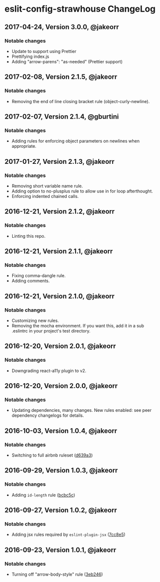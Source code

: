 # eslit-config-strawhouse ChangeLog

## 2017-04-24, Version 3.0.0, @jakeorr

### Notable changes

- Update to support using Prettier
- Prettifying index.js
- Adding "arrow-parens": "as-needed" (Prettier support)

## 2017-02-08, Version 2.1.5, @jakeorr

### Notable changes

- Removing the end of line closing bracket rule (object-curly-newline).

## 2017-02-07, Version 2.1.4, @gburtini

### Notable changes

- Adding rules for enforcing object parameters on newlines when appropriate.

## 2017-01-27, Version 2.1.3, @jakeorr

### Notable changes

- Removing short variable name rule.
- Adding option to no-plusplus rule to allow use in for loop afterthought.
- Enforcing indented chained calls.

## 2016-12-21, Version 2.1.2, @jakeorr

### Notable changes

- Linting this repo.

## 2016-12-21, Version 2.1.1, @jakeorr

### Notable changes

- Fixing comma-dangle rule.
- Adding comments.

## 2016-12-21, Version 2.1.0, @jakeorr

### Notable changes

- Customizing new rules.
- Removing the mocha environment. If you want this, add it in a sub .eslintrc in your project's test directory.

## 2016-12-20, Version 2.0.1, @jakeorr

### Notable changes

- Downgrading react-a11y plugin to v2.

## 2016-12-20, Version 2.0.0, @jakeorr

### Notable changes

- Updating dependencies, many changes. New rules enabled: see peer dependency changelogs for details.

## 2016-10-03, Version 1.0.4, @jakeorr

### Notable changes

- Switching to full airbnb ruleset ([d639a3](https://github.com/strawhouselabs/eslint-config-strawhouse/commit/d639a3))

## 2016-09-29, Version 1.0.3, @jakeorr

### Notable changes

- Adding `id-length` rule ([bcbc5c](https://github.com/strawhouselabs/eslint-config-strawhouse/commit/bcbc5c))

## 2016-09-27, Version 1.0.2, @jakeorr

### Notable changes

- Adding jsx rules required by `eslint-plugin-jsx` ([7cc8e5](https://github.com/strawhouselabs/eslint-config-strawhouse/commit/7cc8e5))

## 2016-09-23, Version 1.0.1, @jakeorr

### Notable changes

- Turning off "arrow-body-style" rule ([3eb246](https://github.com/strawhouselabs/eslint-config-strawhouse/commit/3eb246))
